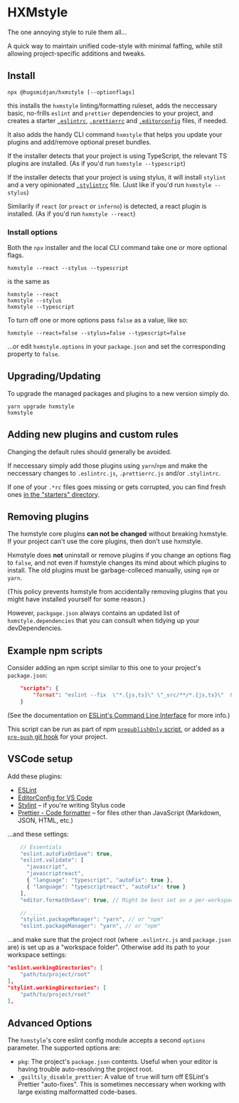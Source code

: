 # HXMstyle

The one annoying style to rule them all...

A quick way to maintain unified code-style with minimal faffing, while still
allowing project-specific additions and tweaks.

## Install

```
npx @hugsmidjan/hxmstyle [--optionflags]
```

this installs the `hxmstyle` linting/formatting ruleset, adds the neccessary
basic, no-frills `eslint` and `prettier` dependencies to your project, and
creates a starter [`.eslintrc`](starters/eslintrc.js),
[`.prettierrc`](starters/prettierrc.js) and
[`.editorconfig`](starters/editorconfig.cfg) files, if needed.

It also adds the handy CLI command `hxmstyle` that helps you update your
plugins and add/remove optional preset bundles.

If the installer detects that your project is using TypeScript, the relevant
TS plugins are installed. (As if you'd run `hxmstyle --typescript`)

If the installer detects that your project is using stylus, it will install
`stylint` and a very opinionated [`.stylintrc`](starters/stylintrc.js) file.
(Just like if you'd run `hxmstyle --stylus`)

Similarily if `react` (or `preact` or `inferno`) is detected, a react plugin
is installed. (As if you'd run `hxmstyle --react`)

### Install options

Both the `npx` installer and the local CLI command take one or more optional
flags.

```
hxmstyle --react --stylus --typescript
```

is the same as

```
hxmstyle --react
hxmstyle --stylus
hxmstyle --typescript
```

To turn off one or more options pass `false` as a value, like so:

```
hxmstyle --react=false --stylus=false --typescript=false
```

...or edit `hxmstyle.options` in your `package.json` and set the corresponding
property to `false`.

## Upgrading/Updating

To upgrade the managed packages and plugins to a new version simply do.

```
yarn upgrade hxmstyle
hxmstyle
```

## Adding new plugins and custom rules

Changing the default rules should generally be avoided.

If neccessary simply add those plugins using `yarn`/`npm` and make the
neccessary changes to `.eslintrc.js`, `.prettierrc.js` and/or `.stylintrc`.

If one of your `.*rc` files goes missing or gets corrupted, you can find fresh
ones [in the "starters" directory](starters/).

## Removing plugins

The hxmstyle core plugins **can not be changed** without breaking hxmstyle. If
your project can't use the core plugins, then don't use hxmstyle.

Hxmstyle does **not** uninstall or remove plugins if you change an options
flag to `false`, and not even if hxmstyle changes its mind about which plugins
to install. The old plugins must be garbage-colleced manually, using `npm` or
`yarn`.

(This policy prevents hxmstyle from accidentally removing plugins that you
might have installed yourself for some reason.)

However, `packgage.json` always contains an updated list of
`hxmstyle.dependencies` that you can consult when tidying up your
devDependencies.

## Example npm scripts

Consider adding an npm script similar to this one to your project's
`package.json`:

```json
    "scripts": {
        "format": "eslint --fix  \"*.{js,ts}\" \"_src/**/*.{js,ts}\"  &&  prettier --write \"*.md\" \"*.json\"",
    }
```

(See the documentation on
[ESLint's Command Line Interface](https://eslint.org/docs/user-guide/command-line-interface)
for more info.)

This script can be run as part of npm
[`prepublishOnly` script](https://docs.npmjs.com/misc/scripts), or added as a
[`pre-push` git hook](https://www.atlassian.com/git/tutorials/git-hooks) for
your project.

## VSCode setup

Add these plugins:

- [ESLint](https://marketplace.visualstudio.com/items?itemName=dbaeumer.vscode-eslint)
- [EditorConfig for VS Code](https://marketplace.visualstudio.com/items?itemName=editorconfig.editorconfig)
- [Stylint](https://marketplace.visualstudio.com/items?itemName=HaaLeo.vscode-stylint)
  – if you're writing Stylus code
- [Prettier - Code formatter](https://marketplace.visualstudio.com/items?itemName=esbenp.prettier-vscode)
  – for files other than JavaScript (Markdown, JSON, HTML, etc.)

...and these settings:

```js
    // Essentials
    "eslint.autoFixOnSave": true,
    "eslint.validate": [
      "javascript",
      "javascriptreact",
      { "language": "typescript", "autoFix": true },
      { "language": "typescriptreact", "autoFix": true }
    ],
    "editor.formatOnSave": true, // Might be best set on a per-workspace basis:

    // ....
    "stylint.packageManager": "yarn", // or "npm"
    "eslint.packageManager": "yarn", // or "npm"
```

...and make sure that the project root (where `.eslintrc.js` and
`package.json` are) is set up as a "workspace folder". Otherwise add its path
to your workspace settings:

```json
"eslint.workingDirectories": [
    "path/to/project/root"
],
"stylint.workingDirectories": [
    "path/to/project/root"
],
```

## Advanced Options

The `hxmstyle`'s core eslint config module accepts a second `options`
parameter. The supported options are:

- `pkg`: The project's `package.json` contents. Useful when your editor is
  having trouble auto-resolving the project root.
- `_guiltily_disable_prettier`: A value of `true` will turn off ESLint's
  Prettier "auto-fixes". This is sometimes neccessary when working with large
  existing malformatted code-bases.
